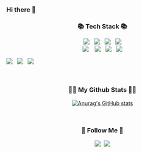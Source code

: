 ### Hi there 👋

<h3 align="center">📚 Tech Stack 📚</h3>
<p align="center">
  <img src = "https://img.shields.io/badge/-Adobe XD-FF61F6?style=for-the-badge&logo=Adobe XD&logoColor=white">&nbsp;&nbsp;
  <img src = "https://img.shields.io/badge/-Adobe Photoshop-31A8FF?style=for-the-badge&logo=Adobe Photoshop&logoColor=white">&nbsp;&nbsp;
  <img src = "https://img.shields.io/badge/-Adobe Illustrator-FF9A00?style=for-the-badge&logo=Adobe Illustrator&logoColor=white">&nbsp;&nbsp;
  <img src = "https://img.shields.io/badge/-Figma-F24E1E?style=for-the-badge&logo=Figma&logoColor=white">
  <br>
  <img src = "https://img.shields.io/badge/-HTML5-F05032?style=for-the-badge&logo=html5&logoColor=white"> &nbsp;&nbsp;
  <img src = "https://img.shields.io/badge/-CSS3-007ACC?style=for-the-badge&logo=css3">&nbsp;&nbsp;
  <img src = "https://img.shields.io/badge/SASS-cc6699.svg?&style=for-the-badge&logo=Sass&logoColor=white"/>&nbsp;&nbsp;
  <img src = "https://img.shields.io/badge/-Bootstrap-7952B3?style=for-the-badge&logo=Bootstrap&logoColor=white">
  <br>
 
  <img src = "https://img.shields.io/badge/-jQueryr-0769AD?style=for-the-badge&logo=jQuery&logoColor=white">&nbsp;&nbsp;
  <img src = "https://img.shields.io/badge/-JavaScript-%23F7DF1C?style=for-the-badge&logo=javascript&logoColor=000000&labelColor=%23F7DF1C&color=%23FFCE5A">&nbsp;&nbsp;
  <img src = "https://img.shields.io/badge/react%20-%2300D9FF.svg?&style=for-the-badge&logo=react&logoColor=white" />
</p>

<br>
<h3 align="center">👩‍💻 My Github Stats 👩‍💻</h3>
<div align="center">

[![Anurag's GitHub stats](https://github-readme-stats.vercel.app/api?username=hyeinisfree&hide_title=true&show_icons=true&include_all_commits=true&disable_animations=true&theme=vue)](https://github.com/anuraghazra/github-readme-stats)
</div>

<br>
<h3 align="center">🌈 Follow Me 🌈</h3>
<p align="center">
  <a href="https://www.instagram.com/si_______ni/"><img src="https://img.shields.io/badge/Instagram-E4405F?style=flat-square&logo=Instagram&logoColor=white&link=https://www.instagram.com/si_______ni/"/></a>&nbsp
  <a href="mailto:tlsgml656@gmail.com"><img src="https://img.shields.io/badge/Gmail-d14836?style=flat-square&logo=Gmail&logoColor=white&link=tlsgml656@gmail.com"/></a>
</p>

